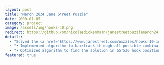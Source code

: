 ```yaml
---
layout: post
title: "March 2024 Jane Street Puzzle"
date: 2000-01-05
category: project
image: /assets/img/hooks-10.png
redirect: https://github.com/nicolasdickenmann/janestreetpuzzlemarch24
details:
  - "Solved the <a href='https://www.janestreet.com/puzzles/hooks-10-index/'>Jane Street Puzzle of March 2024</a> algorithmically and submitted my solution."
  - "• Implemented algorithm to backtrack through all possible combinations using C++."
  - "• Optimized algorithm to find the solution in 65'536 hook positions in under 20 minutes on my personal laptop."
featured: true
---
```

